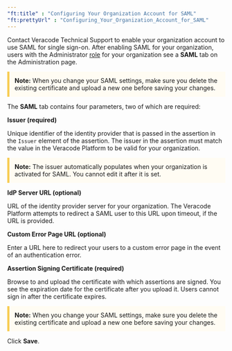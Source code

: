 ```yaml
---
"ft:title" : "Configuring Your Organization Account for SAML"
"ft:prettyUrl" : "Configuring_Your_Organization_Account_for_SAML"
---
```


Contact Veracode Technical Support to enable your organization account to use SAML for single sign-on. After enabling SAML for your organization, users with the Administrator [role](https://docs.veracode.com/r/c_role_permissions) for your organization see a **SAML** tab on the Administration page.

<p style="background-color:#FFFCF3; padding: 12px; border-left: 5px solid #F7CD55;">
<b>Note:</b> When you change your SAML settings, make sure you delete the existing certificate and upload a new one before saving your changes.
</p>

The **SAML** tab contains four parameters, two of which are required:

**Issuer (required)**

Unique identifier of the identity provider that is passed in the assertion in the `Issuer` element of the assertion. The issuer in the assertion must match the value in the Veracode Platform to be valid for your organization.

<p style="background-color:#FFFCF3; padding: 12px; border-left: 5px solid #F7CD55;">
<b>Note:</b> The issuer automatically populates when your organization is activated for SAML. You cannot edit it after it is set.
</p>

**IdP Server URL (optional)**

URL of the identity provider server for your organization. The Veracode Platform attempts to redirect a SAML user to this URL upon timeout, if the URL is provided.

**Custom Error Page URL (optional)**

Enter a URL here to redirect your users to a custom error page in the event of an authentication error.

**Assertion Signing Certificate (required)**

Browse to and upload the certificate with which assertions are signed. You see the expiration date for the certificate after you upload it. Users cannot sign in after the certificate expires.

<p style="background-color:#FFFCF3; padding: 12px; border-left: 5px solid #F7CD55;">
<b>Note:</b> When you change your SAML settings, make sure you delete the existing certificate and upload a new one before saving your changes.
</p>

Click **Save**.